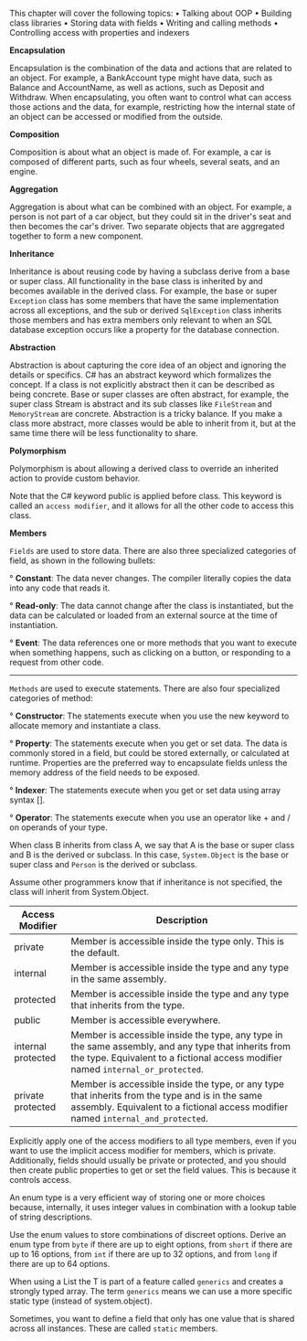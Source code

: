 This chapter will cover the following topics:
• Talking about OOP
• Building class libraries
• Storing data with fields
• Writing and calling methods
• Controlling access with properties and indexers

**Encapsulation**

Encapsulation is the combination of the data and actions that are related to an object. For example, a BankAccount type might have data, such as Balance and AccountName, as well as actions, such as Deposit and Withdraw. When encapsulating, you often want to control what can access those actions and the data, for example, restricting how the internal state of an object can be accessed or modified from the outside.

**Composition**

Composition is about what an object is made of. For example, a car is composed of different parts, such as four wheels, several seats, and an engine.

**Aggregation**

Aggregation is about what can be combined with an object. For example, a person is not part of a car object, but they could sit in the driver's seat and then becomes the car's driver. Two separate objects that are aggregated together to form a new component.

**Inheritance**

Inheritance is about reusing code by having a subclass derive from a base or super class. All functionality in the base class is inherited by and becomes available in the derived class. For example, the base or super `Exception` class has some members that have the same implementation across all exceptions, and the sub or derived `SqlException` class inherits those members and has extra members only relevant to when an SQL database exception occurs like a property for the database connection.

**Abstraction**

Abstraction is about capturing the core idea of an object and ignoring the details or specifics. C# has an abstract keyword which formalizes the concept. If a class is not explicitly abstract then it can be described as being concrete. Base or super classes are often abstract, for example, the super class Stream is abstract and its sub classes like `FileStream` and `MemoryStream` are concrete. Abstraction is a tricky balance. If you make a class more abstract, more classes would be able to inherit from it, but at the same time there will be less functionality to share.

**Polymorphism**

Polymorphism is about allowing a derived class to override an inherited action to provide custom behavior.

Note that the C# keyword public is applied before class. This keyword is called an `access modifier`, and it allows for all the other code to access this class. 

**Members**

`Fields` are used to store data. There are also three specialized categories
of field, as shown in the following bullets:

° **Constant**: The data never changes. The compiler literally copies the data into any code that reads it.

° **Read-only**: The data cannot change after the class is instantiated, but the data can be calculated or loaded from an external source at the time of instantiation.

° **Event**: The data references one or more methods that you want to execute when something happens, such as clicking on a button, or responding to a request from other code.

<hr/>

`Methods` are used to execute statements. There are also four specialized categories of method:

° **Constructor**: The statements execute when you use the new keyword to allocate memory and instantiate a class.

° **Property**: The statements execute when you get or set data. The data is commonly stored in a field, but could be stored externally, or calculated at runtime. Properties are the preferred way to encapsulate fields unless the memory address of the field needs to be exposed.

° **Indexer**: The statements execute when you get or set data using array syntax [].

° **Operator**: The statements execute when you use an operator like + and / on operands of your type.

When class B inherits from class A, we say that A is the base or super class and B is the derived or subclass. In this case, `System.Object` is the base or super class and `Person` is the derived or subclass.

Assume other programmers know that if inheritance is not specified, the class will inherit from System.Object.

| Access Modifier    | Description                                                                                                                                                                                 |
| ------------------ | ------------------------------------------------------------------------------------------------------------------------------------------------------------------------------------------- |
| private            | Member is accessible inside the type only. This is the default.                                                                                                                             |
| internal           | Member is accessible inside the type and any type in the same assembly.                                                                                                                     |
| protected          | Member is accessible inside the type and any type that inherits from the type.                                                                                                              |
| public             | Member is accessible everywhere.                                                                                                                                                            |
| internal protected | Member is accessible inside the type, any type in the same assembly, and any type that inherits from the type. Equivalent to a fictional access modifier named `internal_or_protected`.     |
| private protected  | Member is accessible inside the type, or any type that inherits from        the type and is in the same assembly. Equivalent to a fictional access modifier named `internal_and_protected`. |

Explicitly apply one of the access modifiers to all type members, even if you want to use the implicit access modifier for members, which is private. Additionally, fields should usually be private or protected, and you should then create public properties to get or set the field values. This is because it controls access.

An enum type is a very efficient way of storing one or more choices because, internally, it uses integer values in combination with a lookup table of string descriptions.

Use the enum values to store combinations of discreet options. Derive an enum type from `byte` if there are up to eight options, from `short` if there are up to 16 options, from `int` if there are up to 32 options, and from `long` if there are up to 64 options.

When using a List<T> the T is part of a feature called `generics` and creates a strongly typed array. The term `generics` means we can use a more specific static type (instead of system.object).

Sometimes, you want to define a field that only has one value that is shared across all instances. These are called `static` members.